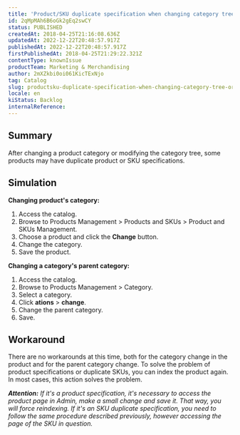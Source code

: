 ```yaml
---
title: 'Product/SKU duplicate specification when changing category tree or product category'
id: 2qMpMAh6B6oGk2gEq2swCY
status: PUBLISHED
createdAt: 2018-04-25T21:16:08.636Z
updatedAt: 2022-12-22T20:48:57.917Z
publishedAt: 2022-12-22T20:48:57.917Z
firstPublishedAt: 2018-04-25T21:29:22.321Z
contentType: knownIssue
productTeam: Marketing & Merchandising
author: 2mXZkbi0oi061KicTExNjo
tag: Catalog
slug: productsku-duplicate-specification-when-changing-category-tree-or-product-category
locale: en
kiStatus: Backlog
internalReference: 
---
```


## Summary

After changing a product category or modifying the category tree, some products may have duplicate product or SKU specifications.


## Simulation

__Changing product's category:__

1. Access the catalog.
2. Browse to Products Management > Products and SKUs > Product and SKUs Management.
3. Choose a product and click the __Change__ button.
4. Change the category.
5. Save the product.

__Changing a category's parent category:__

1. Access the catalog.
2. Browse to Products Management > Category.
3. Select a category.
4. Click __ations__ > __change__.
5. Change the parent category.
6. Save.

## Workaround

There are no workarounds at this time, both for the category change in the product and for the parent category change. To solve the problem of product specifications or duplicate SKUs, you can index the product again. In most cases, this action solves the problem.

*__Attention:__ If it's a product specification, it's necessary to access the product page in Admin, make a small change and save it. That way, you will force reindexing. If it's an SKU duplicate specification, you need to follow the same procedure described previously, however accessing the page of the SKU in question.*

